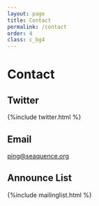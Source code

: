 ```yaml
---
layout: page
title: Contact
permalink: /contact
order: 4
class: c_bg4
---
```


# Contact

## Twitter
{%include twitter.html %}

## Email
<a href="mailto:ping@seaquence.org">ping@seaquence.org</a>

## Announce List
{%include mailinglist.html %}
